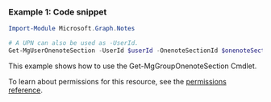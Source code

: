 ### Example 1: Code snippet

```powershellImport-Module Microsoft.Graph.Notes

# A UPN can also be used as -UserId.
Get-MgUserOnenoteSection -UserId $userId -OnenoteSectionId $onenoteSectionId
```
This example shows how to use the Get-MgGroupOnenoteSection Cmdlet.
To learn about permissions for this resource, see the [permissions reference](/graph/permissions-reference).

